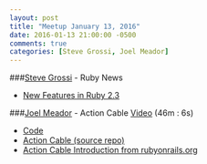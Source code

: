 ```yaml
---
layout: post
title: "Meetup January 13, 2016"
date: 2016-01-13 21:00:00 -0500
comments: true
categories: [Steve Grossi, Joel Meador]
---
```



###[Steve Grossi](https://twitter.com/stevegrossi) - Ruby News

* [New Features in Ruby 2.3](http://work.stevegrossi.com/2016/01/14/new-features-in-ruby-2-3/)


###[Joel Meador](https://twitter.com/joelmeador) - Action Cable
[Video](http://podcast.404dev.com/episodes/2016-01-13_Joel_Meador-Action_Cable.mp4) (46m : 6s)

* [Code](https://github.com/expectedbehavior/indyrb-actioncable)
* [Action Cable (source repo)](https://github.com/rails/rails/tree/master/actioncable)
* [Action Cable Introduction from rubyonrails.org](https://youtu.be/n0WUjGkDFS0)
